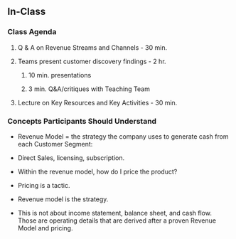## In-Class

### Class Agenda

1. Q & A on Revenue Streams and Channels - 30 min.

2. Teams present customer discovery findings - 2 hr.

    1. 10 min. presentations

    2. 3 min. Q&A/critiques with Teaching Team

3. Lecture on Key Resources and Key Activities - 30 min.

### Concepts Participants Should Understand

* Revenue Model = the strategy the company uses to generate cash from each Customer Segment:

*  Direct Sales, licensing, subscription.

* Within the revenue model, how do I price the product?

* Pricing is a tactic.

* Revenue model is the strategy.

* This is not about income statement, balance sheet, and cash flow. Those are operating details that are derived after a proven Revenue Model and pricing.
